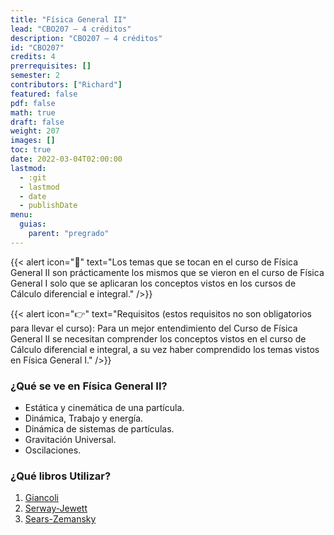 ```yaml
---
title: "Física General II"
lead: "CBO207 — 4 créditos"
description: "CBO207 — 4 créditos"
id: "CBO207"
credits: 4
prerrequisites: []
semester: 2
contributors: ["Richard"]
featured: false
pdf: false
math: true
draft: false
weight: 207
images: []
toc: true
date: 2022-03-04T02:00:00
lastmod:
  - :git
  - lastmod
  - date
  - publishDate
menu:
  guias:
    parent: "pregrado"
---
```


{{< alert icon="📌" text="Los temas que se tocan en el curso de Física General II son prácticamente los mismos que se vieron en el curso de Física General I solo que se aplicaran los conceptos vistos en los cursos de Cálculo diferencial e integral." />}}

{{< alert icon="👉" text="Requisitos (estos requisitos no son obligatorios para llevar el curso): Para un mejor entendimiento del Curso de Física General II se necesitan comprender los conceptos vistos en el curso de Cálculo diferencial e integral, a su vez haber comprendido los temas vistos en Física General I." />}}

### ¿Qué se ve en Física General II?

- Estática y cinemática de una partícula.
- Dinámica, Trabajo y energía.
- Dinámica de sistemas de partículas.
- Gravitación Universal.
- Oscilaciones.

### ¿Qué libros Utilizar?

1. [Giancoli](https://drive.google.com/file/d/1xYt66a40fK_XTcrXUYMra1t6pa6xHv3t/view?usp=sharing)
2. [Serway-Jewett](https://drive.google.com/file/d/1iZbB5rq8CHyTgFyc9Wl0e5sk4OR2TAQt/view?usp=sharing)
3. [Sears-Zemansky](https://drive.google.com/file/d/1wlr58KYJJmywtvoaWgdPEkSUR4KbYOFv/view?usp=sharing)
